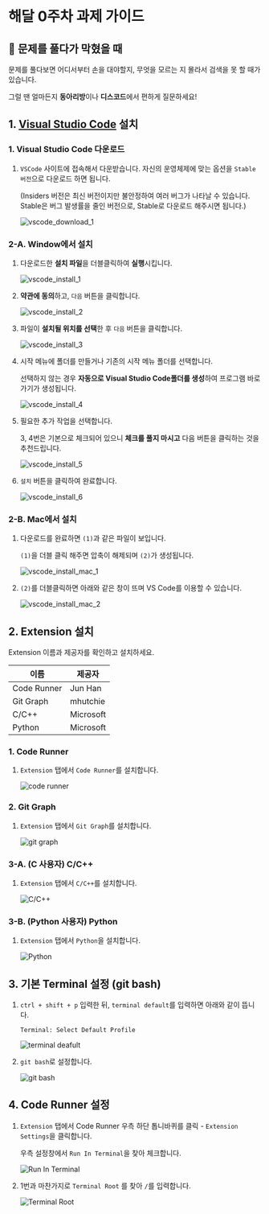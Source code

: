 # 해달 0주차 과제 가이드

## 🧱 문제를 풀다가 막혔을 때

문제를 풀다보면 어디서부터 손을 대야할지, 무엇을 모르는 지 몰라서 검색을 못 할 때가 있습니다.

그럴 땐 얼마든지 **동아리방**이나 **디스코드**에서 편하게 질문하세요!

## 1. [Visual Studio Code](https://code.visualstudio.com/) 설치

### 1. Visual Studio Code 다운로드

1. `VSCode` 사이트에 접속해서 다운받습니다.
   자신의 운영체제에 맞는 옵션을 `Stable 버전`으로 다운로드 하면 됩니다.

   (Insiders 버전은 최신 버전이지만 불안정하여 여러 버그가 나타날 수 있습니다.
   Stable은 버그 발생률을 줄인 버전으로, Stable로 다운로드 해주시면 됩니다.)

   ![vscode_download_1](https://github.com/KNU-HAEDAL/bootcamp_division_homework/assets/138651699/7fa45d63-bc86-4664-8b0f-d4ca391cdfc7)

### 2-A. Window에서 설치

1. 다운로드한 **설치 파일**을 더블클릭하여 **실행**시킵니다.

   ![vscode_install_1](https://github.com/KNU-HAEDAL/bootcamp_division_homework/assets/138651699/836aabdf-62af-45eb-a53b-d0190d8ddc81)

2. **약관에 동의**하고, `다음` 버튼을 클릭합니다.

   ![vscode_install_2](https://github.com/KNU-HAEDAL/bootcamp_division_homework/assets/138651699/6fd9418e-f9fa-49fc-a6a5-11b76665e386)

3. 파일이 **설치될 위치를 선택**한 후 `다음` 버튼을 클릭합니다.

   ![vscode_install_3](https://github.com/KNU-HAEDAL/bootcamp_division_homework/assets/138651699/ce59c4f1-276e-42a1-87f5-cc7dae47e2f3)

4. 시작 메뉴에 폴더를 만들거나 기존의 시작 메뉴 폴더를 선택합니다.

   선택하지 않는 경우 **자동으로 Visual Studio Code폴더를 생성**하여 프로그램 바로가기가 생성됩니다.

   ![vscode_install_4](https://github.com/KNU-HAEDAL/bootcamp_division_homework/assets/138651699/65421326-d998-482e-ad8f-344bf3bb6844)

5. 필요한 추가 작업을 선택합니다.

   3, 4번은 기본으로 체크되어 있으니 **체크를 풀지 마시고** 다음 버튼을 클릭하는 것을 추천드립니다.

   ![vscode_install_5](https://github.com/KNU-HAEDAL/bootcamp_division_homework/assets/138651699/d87b39df-4336-440a-9bc1-16374ace9165)

6. `설치` 버튼을 클릭하여 완료합니다.

   ![vscode_install_6](https://github.com/KNU-HAEDAL/bootcamp_division_homework/assets/138651699/9c62d790-0b76-4cb8-b0e8-d1aba87b9997)

### 2-B. Mac에서 설치

1. 다운로드를 완료하면 `(1)`과 같은 파일이 보입니다.

   `(1)`을 더블 클릭 해주면 압축이 해제되며 `(2)`가 생성됩니다.

   ![vscode_install_mac_1](https://github.com/KNU-HAEDAL/bootcamp_division_homework/assets/138651699/ae26ad84-ab36-40e7-9691-4c8a192a36ee)

2. `(2)`를 더블클릭하면 아래와 같은 창이 뜨며 VS Code를 이용할 수 있습니다.

   ![vscode_install_mac_2](https://github.com/KNU-HAEDAL/bootcamp_division_homework/assets/138651699/75bb0948-40d0-45ce-a57f-9308a66cf96a)

## 2. Extension 설치

Extension 이름과 제공자를 확인하고 설치하세요.

| 이름        | 제공자    |
| ----------- | --------- |
| Code Runner | Jun Han   |
| Git Graph   | mhutchie  |
| C/C++       | Microsoft |
| Python      | Microsoft |

### 1. Code Runner

1. `Extension` 탭에서 `Code Runner`를 설치합니다.

   ![code runner](../assets/2-15.png)

### 2. Git Graph

1. `Extension` 탭에서 `Git Graph`를 설치합니다.

   ![git graph](../assets/2-16.png)

### 3-A. (C 사용자) C/C++

1. `Extension` 탭에서 `C/C++`를 설치합니다.

   ![C/C++](../assets/2-17.png)

### 3-B. (Python 사용자) Python

1. `Extension` 탭에서 `Python`을 설치합니다.

   ![Python](../assets/2-18.png)

## 3. 기본 Terminal 설정 (git bash)

1. `ctrl + shift + p` 입력한 뒤, `terminal default`를 입력하면 아래와 같이 뜹니다.

   ```
   Terminal: Select Default Profile
   ```

   ![terminal deafult](../assets/2-19.png)

1. `git bash`로 설정합니다.

   ![git bash](../assets/2-20.png)

## 4. Code Runner 설정

1. `Extension` 탭에서 Code Runner 우측 하단 톱니바퀴를 클릭 - `Extension Settings`을 클릭합니다.

   우측 설정창에서 `Run In Terminal`을 찾아 체크합니다.

   ![Run In Terminal](../assets/2-21.png)

1. 1번과 마찬가지로 `Terminal Root` 를 찾아 `/`를 입력합니다.

   ![Terminal Root](../assets/2-22.png)
